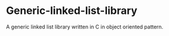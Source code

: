 # Generic-linked-list-library
A generic linked list library written in C in object oriented pattern.
